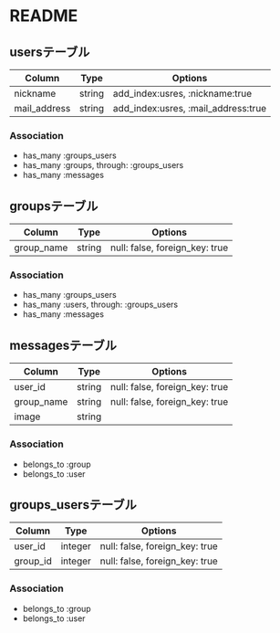 # README

## usersテーブル

|Column|Type|Options|
|------|----|-------|
|nickname|string|add_index:usres, :nickname:true|
|mail_address|string|add_index:usres, :mail_address:true|

### Association
- has_many :groups_users
- has_many :groups, through: :groups_users
- has_many :messages



## groupsテーブル

|Column|Type|Options|
|------|----|-------|
|group_name|string|null: false, foreign_key: true|

### Association
- has_many :groups_users
- has_many :users, through: :groups_users
- has_many :messages




## messagesテーブル

|Column|Type|Options|
|------|----|-------|
|user_id|string|null: false, foreign_key: true|
|group_name|string|null: false, foreign_key: true|
|image|string|

### Association
- belongs_to :group
- belongs_to :user


## groups_usersテーブル

|Column|Type|Options|
|------|----|-------|
|user_id|integer|null: false, foreign_key: true|
|group_id|integer|null: false, foreign_key: true|

### Association
- belongs_to :group
- belongs_to :user